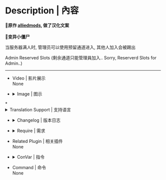 # Description | 內容
**📌原作 [alliedmods](https://forums.alliedmods.net/showthread.php?t=175242), 做了汉化文案 <br><br>
🔹变异小僵尸**

当服务器满人时, 管理员可以使用预留通道进入, 其他人加入会被踢出

Admin Reserved Slots (剩余通道只能管理員加入.. Sorry, Reserverd Slots for Admin..)

---
* Video | 影片展示
<br>None

* <details><summary>Image | 图示</summary>

	
</details>
* <details><summary>Translation Support | 支持语言</summary>

	```
	English
	繁體中文
	简体中文
	```
</details>

* <details><summary>Changelog | 版本日志</summary>

	* v1.8 (2023-8-18)
		* Remake code

	* v1.6 (2023-8-17)
		* Fixed server kicks all players when map change

	* v1.5 (2023-7-1)
        * Require lef4dhooks v1.33 or above
		* Remake code, convert code to latest syntax
		* Fix warnings when compiling on SourceMod 1.11.
		* Optimize code and improve performance
		* Translation Support

	* v1.0 (2023-5-3)
	    * [Original Plugin by fenghf](https://bbs.3dmgame.com/thread-2804070-1-1.html)
</details>

* <details><summary>Require | 需求</summary>

	1. L4dtoolz
</details>

* Related Plugin | 相关插件
<br>None

* <details><summary>ConVar | 指令</summary>

	* cfg/sourcemod/l4d_reservedslots.cfg
	```
	// Reserved how many slots for Admin.(0=Off)
	//预留多少位置给管理員加入. (0=关闭)
	l4d_reservedslots_adm "1"

	// Players with these flags have access to use admin reserved slots. (Empty = Everyone, -1: Nobody)
	// 具有这些标志的玩家可以使用管理员保留的插槽 (空=每个人, -1:没有人)
	l4d_reservedslots_flag "z"

	// If set to 1, reserved slots will hidden (subtracted 'l4d_reservedslots_adm' from the max slot 'sv_maxplayers')
	//为 1时, 服务器会只会显示最大人数, 预留通道被隐藏
	//为0时, 服务器会显示最大人数+预留通道
	l4d_reservedslots_hide "1"
	```
</details>

* Command | 命令
<br>None